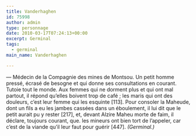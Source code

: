 ```yaml
---
title: Vanderhaghen
id: 75998
author: admin
type: personnage
date: 2010-03-17T07:24:13+00:00
excerpt: Germinal
tags:
  - germinal
main_name: Vanderhaghen

---
```

— Médecin de la Compagnie des mines de Montsou. Un petit homme pressé, écrasé de besogne et qui donne ses consultations en courant. Tutoie tout le monde. Aux femmes qui ne dorment plus et qui ont mal partout, il répond qu&rsquo;elles boivent trop de café ; les maris qui ont des douleurs, c&rsquo;est leur femme qui les esquinte [113]. Pour consoler la Maheude, dont un fils a eu les jambes cassées dans un éboulement, il lui dit que le petit aurait pu y rester [217], et, devant Alzire Maheu morte de faim, il déclare, toujours courant, que. les mineurs ont bien tort de l&rsquo;appeler, car c&rsquo;est de la viande qu&rsquo;il leur faut pour guérir [447]. _(Germinal.)_
